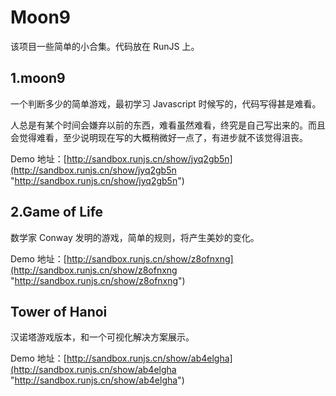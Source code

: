 # Moon9

该项目一些简单的小合集。代码放在 RunJS 上。

## 1.moon9

一个判断多少的简单游戏，最初学习 Javascript 时候写的，代码写得甚是难看。

人总是有某个时间会嫌弃以前的东西，难看虽然难看，终究是自己写出来的。而且会觉得难看，至少说明现在写的大概稍微好一点了，有进步就不该觉得沮丧。

Demo 地址：[http://sandbox.runjs.cn/show/jyq2gb5n](http://sandbox.runjs.cn/show/jyq2gb5n "http://sandbox.runjs.cn/show/jyq2gb5n")


## 2.Game of Life

数学家 Conway 发明的游戏，简单的规则，将产生美妙的变化。

Demo 地址：[http://sandbox.runjs.cn/show/z8ofnxng](http://sandbox.runjs.cn/show/z8ofnxng "http://sandbox.runjs.cn/show/z8ofnxng")

## Tower of Hanoi

汉诺塔游戏版本，和一个可视化解决方案展示。

Demo 地址：[http://sandbox.runjs.cn/show/ab4elgha](http://sandbox.runjs.cn/show/ab4elgha "http://sandbox.runjs.cn/show/ab4elgha")
